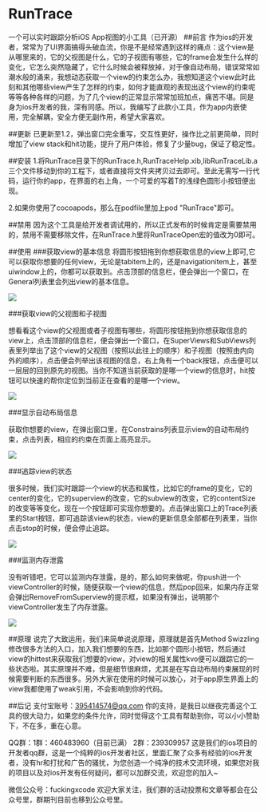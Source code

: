 # RunTrace
一个可以实时跟踪分析iOS App视图的小工具（已开源）
##前言
作为ios的开发者，常常为了UI界面搞得头破血流，你是不是经常遇到这样的痛点：这个view是从哪里来的，它的父视图是什么，它的子视图有哪些，它的frame会发生什么样的变化，它怎么突然隐藏了，它什么时候会被释放掉，对于像自动布局，错误常常如潮水般的涌来，我想动态获取一个view的约束怎么办，我想知道这个view此时此刻和其他哪些view产生了怎样的约束，如何才能直观的表现出这个view的约束呢等等各种各样的问题，为了几个view的正常显示常常加班加点，痛苦不堪。同是身为ios开发者的我，深有同感。所以，我编写了此款小工具，作为app内嵌使用，完全解耦，安全方便无副作用，希望大家喜欢。

##更新
已更新至1.2，弹出窗口完全重写，交互性更好，操作比之前更简单，同时增加了view  stack和hit功能，提升了用户体验，修复了少量bug，保证了稳定性。

##安装
1.将RunTrace目录下的RunTrace.h,RunTraceHelp.xib,libRunTraceLib.a三个文件移动到你的工程下，或者直接将文件夹拷贝过去即可。至此无需写一行代码，运行你的app，在界面的右上角，一个可爱的写着T的浅绿色圆形小按钮便出现。

2.如果你使用了cocoapods，那么在podfile里加上pod "RunTrace"即可。

##禁用
因为这个工具是给开发者调试用的，所以正式发布的时候肯定是需要禁用的，禁用不需要移除文件，在RunTrace.h里将RunTraceOpen宏的值改为0即可。

##使用
###获取view的基本信息
将圆形按钮拖到你想获取信息的view上即可,它可以获取你想要的任何view，无论是tabitem上的，还是navigationitem上，甚至uiwindow上的，你都可以获取到。点击顶部的信息栏，便会弹出一个窗口，在General列表里会列出view的基本信息。

![](https://github.com/sx1989827/RunTrace/raw/master/Resource/1.gif)

###获取view的父视图和子视图

想看看这个view的父视图或者子视图有哪些，将圆形按钮拖到你想获取信息的view上，点击顶部的信息栏，便会弹出一个窗口，在SuperViews和SubViews列表里列举出了这个view的父视图（按照以此往上的顺序）和子视图（按照由内向外的顺序），点击便会列举出该视图的信息，右上角有一个back按钮，点击便可以一层层的回到原先的视图。当你不知道当前获取的是哪一个view的信息时，hit按钮可以快速的帮你定位到当前正在查看的是哪一个view。

![](https://github.com/sx1989827/RunTrace/raw/master/Resource/2.gif)

###显示自动布局信息

获取你想要的view，在弹出窗口里，在Constrains列表显示view的自动布局约束，点击列表，相应的约束在页面上高亮显示。

![](https://github.com/sx1989827/RunTrace/raw/master/Resource/3.gif)

###追踪view的状态

很多时候，我们实时跟踪一个view的状态和属性，比如它的frame的变化，它的center的变化，它的superview的改变，它的subview的改变，它的contentSize的改变等等变化，现在一个按钮即可实现你想要的。点击弹出窗口上的Trace列表里的Start按钮，即可追踪该view的状态，view的更新信息全部都在列表里，当你点击stop的时候，便会停止追踪。

![](https://github.com/sx1989827/RunTrace/raw/master/Resource/4.gif)

###监测内存泄露

没有听错吧，它可以监测内存泄露，是的，那么如何来做呢，你push进一个viewController的时候，随便获取一个view的信息，然后pop回来，如果内存正常会弹出RemoveFromSuperview的提示框，如果没有弹出，说明那个viewController发生了内存泄露。

![](https://github.com/sx1989827/RunTrace/raw/master/Resource/5.gif)

##原理
说完了大致运用，我们来简单说说原理，原理就是首先Method Swizzling修改很多方法的入口，加入我们想要的东西，比如那个圆形小按钮，然后通过view的hittest来获取我们想要的view，对view的相关属性kvo便可以跟踪它的一些状态啦。其实原理并不难，但是细节很麻烦，尤其是在写自动布局约束展现的时候需要判断的东西很多。另外大家在使用的时候可以放心，对于app原生界面上的view我都使用了weak引用，不会影响到你的代码。

##后记
支付宝账号：395414574@qq.com 你的支持，是我日以继夜完善这个工具的很大动力，如果您的条件允许，同时觉得这个工具有帮助到你，可以小小赞助下，不在多，重在心意。

QQ群：1群：460483960（目前已满） 2群：239309957 这是我们的ios项目的开发者qq群，这是一个纯粹的ios开发者社区，里面汇聚了众多有经验的ios开发者，没有hr和打扰和广告的骚扰，为您创造一个纯净的技术交流环境，如果您对我的项目以及对ios开发有任何疑问，都可以加群交流，欢迎您的加入~

微信公众号：fuckingxcode  欢迎大家关注，我们群的活动投票和文章等都会在公众号里，群期刊目前也移到公众号里。


